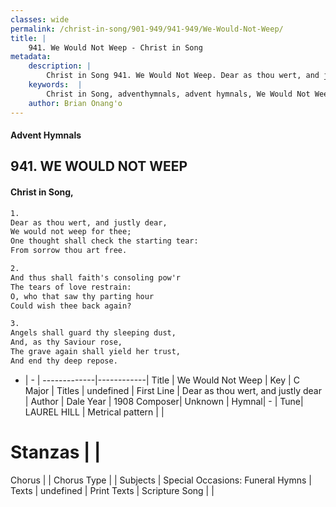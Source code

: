 ```yaml
---
classes: wide
permalink: /christ-in-song/901-949/941-949/We-Would-Not-Weep/
title: |
    941. We Would Not Weep - Christ in Song
metadata:
    description: |
        Christ in Song 941. We Would Not Weep. Dear as thou wert, and justly dear, We would not weep for thee; One thought shall check the starting tear: From sorrow thou art free.
    keywords:  |
        Christ in Song, adventhymnals, advent hymnals, We Would Not Weep, Dear as thou wert, and justly dear. 
    author: Brian Onang'o
---
```


#### Advent Hymnals
## 941. WE WOULD NOT WEEP
####  Christ in Song,

```txt
1.
Dear as thou wert, and justly dear,
We would not weep for thee;
One thought shall check the starting tear:
From sorrow thou art free.

2.
And thus shall faith's consoling pow'r
The tears of love restrain:
O, who that saw thy parting hour
Could wish thee back again?

3.
Angels shall guard thy sleeping dust,
And, as thy Saviour rose,
The grave again shall yield her trust,
And end thy deep repose.

```

- |   -  |
-------------|------------|
Title | We Would Not Weep |
Key | C Major |
Titles | undefined |
First Line | Dear as thou wert, and justly dear |
Author | Dale
Year | 1908
Composer| Unknown |
Hymnal|  - |
Tune| LAUREL HILL |
Metrical pattern | |
# Stanzas |  |
Chorus |  |
Chorus Type |  |
Subjects | Special Occasions: Funeral Hymns |
Texts | undefined |
Print Texts | 
Scripture Song |  |
    

